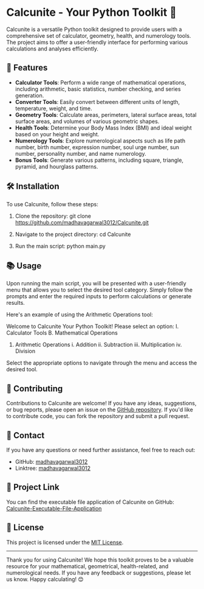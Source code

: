 # Calcunite - Your Python Toolkit 🧰

Calcunite is a versatile Python toolkit designed to provide users with a comprehensive set of calculator, geometry, health, and numerology tools. The project aims to offer a user-friendly interface for performing various calculations and analyses efficiently.

## 🌟 Features

- **Calculator Tools**: Perform a wide range of mathematical operations, including arithmetic, basic statistics, number checking, and series generation.
- **Converter Tools**: Easily convert between different units of length, temperature, weight, and time.
- **Geometry Tools**: Calculate areas, perimeters, lateral surface areas, total surface areas, and volumes of various geometric shapes.
- **Health Tools**: Determine your Body Mass Index (BMI) and ideal weight based on your height and weight.
- **Numerology Tools**: Explore numerological aspects such as life path number, birth number, expression number, soul urge number, sun number, personality number, and name numerology.
- **Bonus Tools**: Generate various patterns, including square, triangle, pyramid, and hourglass patterns.

## 🛠️ Installation

To use Calcunite, follow these steps:

1. Clone the repository:
   git clone https://github.com/madhavagarwal3012/Calcunite.git
   
2. Navigate to the project directory:
   cd Calcunite

3. Run the main script:
   python main.py

## 📚 Usage

Upon running the main script, you will be presented with a user-friendly menu that allows you to select the desired tool category. Simply follow the prompts and enter the required inputs to perform calculations or generate results.

Here's an example of using the Arithmetic Operations tool:

Welcome to Calcunite Your Python Toolkit!
Please select an option:
I. Calculator Tools
B. Mathematical Operations
1. Arithmetic Operations
i. Addition
ii. Subtraction
iii. Multiplication
iv. Division

Select the appropriate options to navigate through the menu and access the desired tool.

## 🤝 Contributing

Contributions to Calcunite are welcome! If you have any ideas, suggestions, or bug reports, please open an issue on the [GitHub repository](https://github.com/madhavagarwal3012/Calcunite/issues). If you'd like to contribute code, you can fork the repository and submit a pull request.

## 📧 Contact

If you have any questions or need further assistance, feel free to reach out:

- GitHub: [madhavagarwal3012](https://github.com/madhavagarwal3012)
- Linktree: [madhavagarwal3012](https://linktr.ee/madhavagarwal3012)

## 🔗 Project Link

You can find the executable file application of Calcunite on GitHub:
[Calcunite-Executable-File-Application](https://github.com/madhavagarwal3012/Calcunite-Executable-File-Application)

## 📖 License

This project is licensed under the [MIT License](LICENSE).

---

Thank you for using Calcunite! We hope this toolkit proves to be a valuable resource for your mathematical, geometrical, health-related, and numerological needs. If you have any feedback or suggestions, please let us know. Happy calculating! 😊
